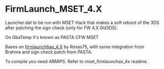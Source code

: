 # FirmLaunch_MSET_4.X


Launcher.dat to be run with MSET Hack  that makes a soft reboot of the 3DS after patching the sign check (only for FW 4.X 0ld3DS).

On GbaTemp it's known as PASTA CFW MSET

Bases on <a href="https://github.com/roxas75/mset_firmlaunchax_4x">firmlaunchhax_4.X</A> by Roxas75, with some integration from Brahma and sign check patch from PASTA.

To compile you need ARMIPS. Refer to mset_firmlaunchax_4x readme.

